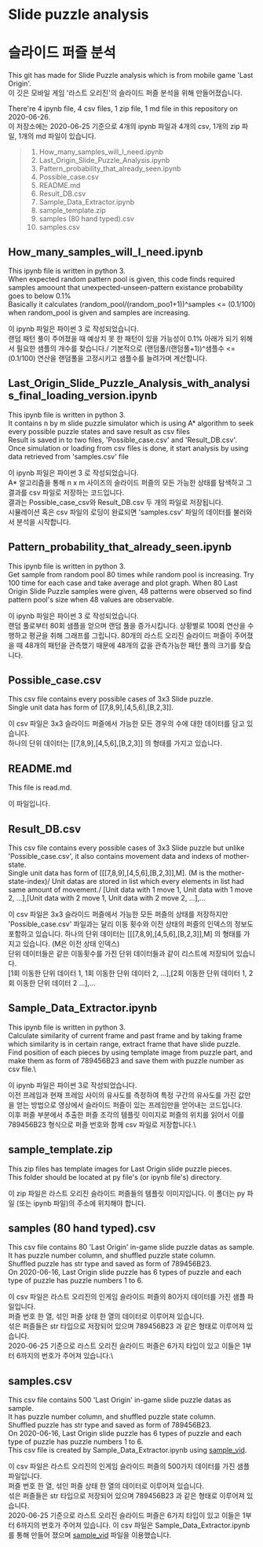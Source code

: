# Slide puzzle analysis
# 슬라이드 퍼즐 분석

This git has made for Slide Puzzle analysis which is from mobile game 'Last Origin'.\
이 깃은 모바일 게임 '라스트 오리진'의 슬라이드 퍼즐 분석을 위해 만들어졌습니다.

There're 4 ipynb file, 4 csv files, 1 zip file, 1 md file in this repository on 2020-06-26.\
이 저장소에는 2020-06-25 기준으로 4개의 ipynb 파일과 4개의 csv, 1개의 zip 파일, 1개의 md 파일이 있습니다.

>1. How_many_samples_will_I_need.ipynb
>2. Last_Origin_Slide_Puzzle_Analysis.ipynb
>3. Pattern_probability_that_already_seen.ipynb
>4. Possible_case.csv
>5. README.md
>6. Result_DB.csv
>7. Sample_Data_Extractor.ipynb
>8. sample_template.zip
>9. samples (80 hand typed).csv
>10. samples.csv

## How_many_samples_will_I_need.ipynb
This ipynb file is written in python 3.\
When expected random pattern pool is given, this code finds required samples amoount that unexpected-unseen-pattern existance probability goes to below 0.1%\
Basically it calculates (random_pool/(random_poo1+1))^samples <= (0.1/100) when random_pool is given and samples are increasing.

이 ipynb 파일은 파이썬 3 로 작성되었습니다.\
랜덤 패턴 풀이 주어졌을 때 예상치 못 한 패턴이 있을 가능성이 0.1% 아래가 되기 위해서 필요한 샘플의 개수를 찾습니다./
기본적으로 (랜덤풀/(랜덤풀+1))^샘플수 <= (0.1/100) 연산을 랜덤풀을 고정시키고 샘플수를 늘려가며 계산합니다.

## Last_Origin_Slide_Puzzle_Analysis_with_analysis_final_loading_version.ipynb
This ipynb file is written in python 3.\
It contains n by m slide puzzle simulator which is using A* algorithm to seek every possible puzzle states and save result as csv files\
Result is saved in to two files, 'Possible_case.csv' and 'Result_DB.csv'.\
Once simulation or loading from csv files is done, it start analysis by using data retrieved from 'samples.csv' file

이 ipynb 파일은 파이썬 3 로 작성되었습니다.\
A* 알고리즘을 통해 n x m 사이즈의 슬라이드 퍼즐의 모든 가능한 상태를 탐색하고 그 결과를 csv 파일로 저장하는 코드입니다.\
결과는 Possible_case_csv와 Result_DB.csv 두 개의 파일로 저장됩니다.\
시뮬레이션 혹은 csv 파일의 로딩이 완료되면 'samples.csv' 파일의 데이터를 불러와서 분석을 시작합니다.

## Pattern_probability_that_already_seen.ipynb
This ipynb file is written in python 3.\
Get sample from random pool 80 times while random pool is increasing.
Try 100 time for each case and take average and plot graph.
When 80 Last Origin Slide Puzzle samples were given, 48 patterns were observed so find pattern pool's size when 48 values are observable.

이 ipynb 파일은 파이썬 3 로 작성되었습니다.\
랜덤 풀로부터 80회 샘플을 얻으며 랜덤 풀을 증가시킵니다.
상황별로 100회 연산을 수행하고 평균을 취해 그래프를 그립니다.
80개의 라스트 오리진 슬라이드 퍼즐이 주어졌을 때 48개의 패턴을 관측했기 때문에 48개의 값을 관측가능한 패턴 풀의 크기를 찾습니다.

## Possible_case.csv
This csv file contains every possible cases of 3x3 Slide puzzle.\
Single unit data has form of [[7,8,9],[4,5,6],[B,2,3]].

이 csv 파일은 3x3 슬라이드 퍼즐에서 가능한 모든 경우의 수에 대한 데이터를 담고 있습니다.\
하나의 단위 데이터는 [[7,8,9],[4,5,6],[B,2,3]] 의 형태를 가지고 있습니다.

## README.md
This file is read.md.

이 파일입니다.

## Result_DB.csv
This csv file contains every possible cases of 3x3 Slide puzzle but unlike 'Possible_case.csv', it also contains movement data and indexs of mother-state.\
Single unit data has form of [[[7,8,9],[4,5,6],[B,2,3]],M]. (M is the mother-state-index)/
Unit datas are stored in list which every elements in list had same amount of movement./
[Unit data with 1 move 1, Unit data with 1 move 2, ...],[Unit data with 2 move 1, Unit data with 2 move 2, ...],...

이 csv 파일은 3x3 슬라이드 퍼즐에서 가능한 모든 퍼즐의 상태를 저장하지만 'Possible_case.csv' 파일과는 달리 이동 횟수와 이전 상태의 퍼즐의 인덱스의 정보도 포함하고 있습니다.
하나의 단위 데이터는 [[[7,8,9],[4,5,6],[B,2,3]],M] 의 형태를 가지고 있습니다. (M은 이전 상태 인덱스)\
단위 데이터들은 같은 이동횟수를 가진 단위 데이터들과 같이 리스트에 저장되어 있습니다.\
[1회 이동한 단위 데이터 1, 1회 이동한 단위 데이터 2, ...],[2회 이동한 단위 데이터 1, 2회 이동한 단위 데이터 2 ...],...

## Sample_Data_Extractor.ipynb
This ipynb file is written in python 3.\
Calculate similarity of current frame and past frame and by taking frame which similarity is in certain range, extract frame that have slide puzzle.\
Find position of each pieces by using template image from puzzle part, and make them as form of 789456B23 and save them with puzzle number as csv file.\

이 ipynb 파일은 파이썬 3로 작성되었습니다.\
이전 프레임과 현재 프레임 사이의 유사도를 측정하여 특정 구간의 유사도를 가진 값만을 얻는 방법으로 영상에서 슬라이드 퍼즐이 있는 프레임만을 얻어내는 코드입니다.\
이후 퍼즐 부분에서 추출한 퍼즐 조각의 템플릿 이미지로 퍼즐의 위치를 읽어서 이를 789456B23 형식으로 퍼즐 번호와 함께 csv 파일로 저장합니다.\

## sample_template.zip
This zip files has template images for Last Origin slide puzzle pieces.\
This folder should be located at py file's (or ipynb file's) directory.

이 zip 파일은 라스트 오리진 슬라이드 퍼즐들의 템플릿 이미지입니다.
이 폴더는 py 파일 (또는 ipynb 파일)의 주소에 위치해야 합니다.

## samples (80 hand typed).csv
This csv file contains 80 'Last Origin' in-game slide puzzle datas as sample.\
It has puzzle number column, and shuffled puzzle state column.\
Shuffled puzzle has str type and saved as form of 789456B23.\
On 2020-06-16, Last Origin slide puzzle has 6 types of puzzle and each type of puzzle has puzzle numbers 1 to 6.

이 csv 파일은 라스트 오리진의 인게임 슬라이드 퍼즐의 80가지 데이터를 가진 샘플 파일입니다.\
퍼즐 번호 한 열, 섞인 퍼즐 상태 한 열의 데이터로 이루어져 있습니다.\
섞은 퍼즐들은 str 타입으로 저장되어 있으며 789456B23 과 같은 형태로 이루어져 있습니다.\
2020-06-25 기준으로 라스트 오리진 슬라이드 퍼즐은 6가지 타입이 있고 이들은 1부터 6까지의 번호가 주어져 있습니다.\

## samples.csv
This csv file contains 500 'Last Origin' in-game slide puzzle datas as sample.\
It has puzzle number column, and shuffled puzzle state column.\
Shuffled puzzle has str type and saved as form of 789456B23.\
On 2020-06-16, Last Origin slide puzzle has 6 types of puzzle and each type of puzzle has puzzle numbers 1 to 6.\
This csv file is created by Sample_Data_Extractor.ipynb using [sample_vid](https://drive.google.com/file/d/1_Ij4yl3bBk1n4VoDmNJtzdYHjtHYMIdD/view?usp=sharing).

이 csv 파일은 라스트 오리진의 인게임 슬라이드 퍼즐의 500가지 데이터를 가진 샘플 파일입니다.\
퍼즐 번호 한 열, 섞인 퍼즐 상태 한 열의 데이터로 이루어져 있습니다.\
섞은 퍼즐들은 str 타입으로 저장되어 있으며 789456B23 과 같은 형태로 이루어져 있습니다.\
2020-06-25 기준으로 라스트 오리진 슬라이드 퍼즐은 6가지 타입이 있고 이들은 1부터 6까지의 번호가 주어져 있습니다.
이 csv 파일은 Sample_Data_Extractor.ipynb 를 통해 만들어 졌으며 [sample_vid](https://drive.google.com/file/d/1_Ij4yl3bBk1n4VoDmNJtzdYHjtHYMIdD/view?usp=sharing) 파일을 이용했습니다.
